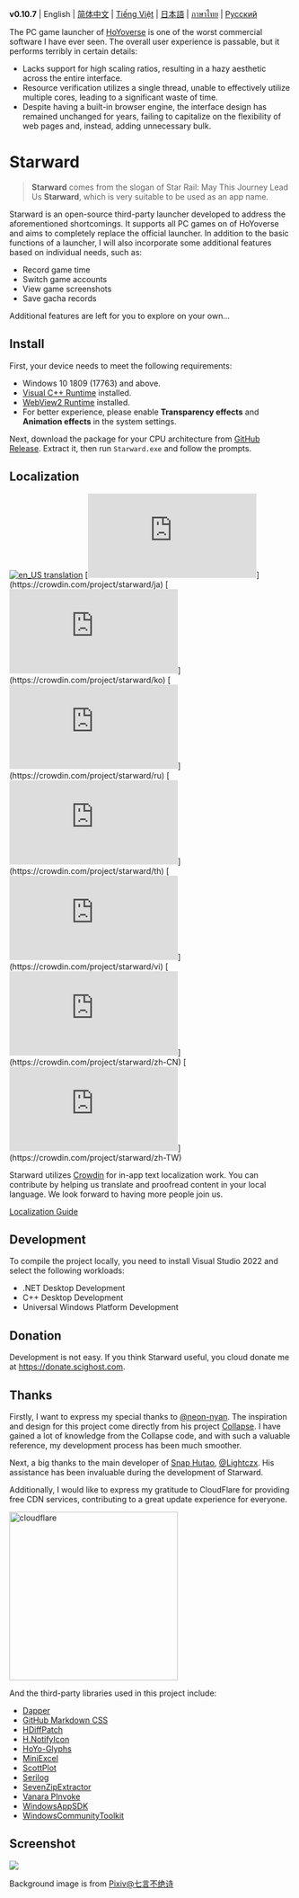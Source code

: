 **v0.10.7** | English | [简体中文](./docs/README.zh-CN.md) | [Tiếng Việt](./docs/README.vi-VN.md) | [日本語](./docs/README.ja-JP.md) | [ภาษาไทย](./docs/README.th-TH.md) | [Русский](./docs/README.ru-RU.md)


The PC game launcher of [HoYoverse](https://www.hoyoverse.com) is one of the worst commercial software I have ever seen. The overall user experience is passable, but it performs terribly in certain details:

- Lacks support for high scaling ratios, resulting in a hazy aesthetic across the entire interface.
- Resource verification utilizes a single thread, unable to effectively utilize multiple cores, leading to a significant waste of time.
- Despite having a built-in browser engine, the interface design has remained unchanged for years, failing to capitalize on the flexibility of web pages and, instead, adding unnecessary bulk.


# Starward

> **Starward** comes from the slogan of Star Rail: May This Journey Lead Us **Starward**, which is very suitable to be used as an app name.

Starward is an open-source third-party launcher developed to address the aforementioned shortcomings. It supports all PC games on of HoYoverse and aims to completely replace the official launcher. In addition to the basic functions of a launcher, I will also incorporate some additional features based on individual needs, such as:

-  Record game time
-  Switch game accounts
-  View game screenshots
-  Save gacha records

Additional features are left for you to explore on your own...


## Install

First, your device needs to meet the following requirements:

- Windows 10 1809 (17763) and above.
- [Visual C++ Runtime](https://learn.microsoft.com/cpp/windows/latest-supported-vc-redist) installed.
- [WebView2 Runtime](https://developer.microsoft.com/microsoft-edge/webview2) installed.
- For better experience, please enable **Transparency effects** and **Animation effects** in the system settings.

Next, download the package for your CPU architecture from [GitHub Release](https://github.com/Scighost/Starward/releases). Extract it, then run `Starward.exe` and follow the prompts.


## Localization

[![en_US translation](https://img.shields.io/badge/any_text-100%25-blue?logo=crowdin&label=en-US)](https://crowdin.com/project/starward)
[![ja-JP translation](https://img.shields.io/badge/dynamic/json?color=blue&label=ja-JP&style=flat&logo=crowdin&query=%24.progress[?(@.data.languageId==%27ja%27)].data.translationProgress&url=https%3A%2F%2Fbadges.awesome-crowdin.com%2Fstats-15878835-595799.json)](https://crowdin.com/project/starward/ja)
[![ko-KR translation](https://img.shields.io/badge/dynamic/json?color=blue&label=ko-KR&style=flat&logo=crowdin&query=%24.progress[?(@.data.languageId==%27ko%27)].data.translationProgress&url=https%3A%2F%2Fbadges.awesome-crowdin.com%2Fstats-15878835-595799.json)](https://crowdin.com/project/starward/ko)
[![ru-RU translation](https://img.shields.io/badge/dynamic/json?color=blue&label=ru-RU&style=flat&logo=crowdin&query=%24.progress[?(@.data.languageId==%27ru%27)].data.translationProgress&url=https%3A%2F%2Fbadges.awesome-crowdin.com%2Fstats-15878835-595799.json)](https://crowdin.com/project/starward/ru)
[![th-TH translation](https://img.shields.io/badge/dynamic/json?color=blue&label=th-TH&style=flat&logo=crowdin&query=%24.progress[?(@.data.languageId==%27th%27)].data.translationProgress&url=https%3A%2F%2Fbadges.awesome-crowdin.com%2Fstats-15878835-595799.json)](https://crowdin.com/project/starward/th)
[![vi-VN translation](https://img.shields.io/badge/dynamic/json?color=blue&label=vi-VN&style=flat&logo=crowdin&query=%24.progress[?(@.data.languageId==%27vi%27)].data.translationProgress&url=https%3A%2F%2Fbadges.awesome-crowdin.com%2Fstats-15878835-595799.json)](https://crowdin.com/project/starward/vi)
[![zh-CN translation](https://img.shields.io/badge/dynamic/json?color=blue&label=zh-CN&style=flat&logo=crowdin&query=%24.progress[?(@.data.languageId==%27zh-CN%27)].data.translationProgress&url=https%3A%2F%2Fbadges.awesome-crowdin.com%2Fstats-15878835-595799.json)](https://crowdin.com/project/starward/zh-CN)
[![zh-TW translation](https://img.shields.io/badge/dynamic/json?color=blue&label=zh-TW&style=flat&logo=crowdin&query=%24.progress[?(@.data.languageId==%27zh-TW%27)].data.translationProgress&url=https%3A%2F%2Fbadges.awesome-crowdin.com%2Fstats-15878835-595799.json)](https://crowdin.com/project/starward/zh-TW)

Starward utilizes [Crowdin](https://crowdin.com/project/starward) for in-app text localization work. You can contribute by helping us translate and proofread content in your local language. We look forward to having more people join us.

[Localization Guide](./docs/Localization.md)


## Development

To compile the project locally, you need to install Visual Studio 2022 and select the following workloads:

-  .NET Desktop Development
-  C++ Desktop Development
-  Universal Windows Platform Development


## Donation

Development is not easy. If you think Starward useful, you cloud donate me at https://donate.scighost.com.


## Thanks

Firstly, I want to express my special thanks to [@neon-nyan](https://github.com/neon-nyan). The inspiration and design for this project come directly from his project [Collapse](https://github.com/neon-nyan/Collapse). I have gained a lot of knowledge from the Collapse code, and with such a valuable reference, my development process has been much smoother.

Next, a big thanks to the main developer of [Snap Hutao](https://github.com/DGP-Studio/Snap.Hutao), [@Lightczx](https://github.com/Lightczx). His assistance has been invaluable during the development of Starward.

Additionally, I would like to express my gratitude to CloudFlare for providing free CDN services, contributing to a great update experience for everyone.

<img alt="cloudflare" width="300px" src="https://user-images.githubusercontent.com/61003590/246605903-f19b5ae7-33f8-41ac-8130-6d0069fde27a.png" />

And the third-party libraries used in this project include:

-  [Dapper](https://github.com/DapperLib/Dapper)
-  [GitHub Markdown CSS](https://github.com/sindresorhus/github-markdown-css)
-  [HDiffPatch](https://github.com/sisong/HDiffPatch)
-  [H.NotifyIcon](https://github.com/HavenDV/H.NotifyIcon)
-  [HoYo-Glyphs](https://github.com/SpeedyOrc-C/HoYo-Glyphs)
-  [MiniExcel](https://github.com/mini-software/MiniExcel)
-  [ScottPlot](https://github.com/ScottPlot/ScottPlot)
-  [Serilog](https://github.com/serilog/serilog)
-  [SevenZipExtractor](https://github.com/adoconnection/SevenZipExtractor)
-  [Vanara PInvoke](https://github.com/dahall/Vanara)
-  [WindowsAppSDK](https://github.com/microsoft/WindowsAppSDK)
-  [WindowsCommunityToolkit](https://github.com/CommunityToolkit/WindowsCommunityToolkit)


## Screenshot

<picture>
    <source srcset="https://github.com/Scighost/Starward/assets/61003590/34b7c31f-d8dc-4539-8fbb-12705676e382" type="image/avif" />
    <img src="https://github.com/Scighost/Starward/assets/61003590/95a33d10-3dc3-4b3c-875d-d898e5eb2f50" />
</picture>

Background image is from [Pixiv@七言不绝诗](https://www.pixiv.net/artworks/113506129)